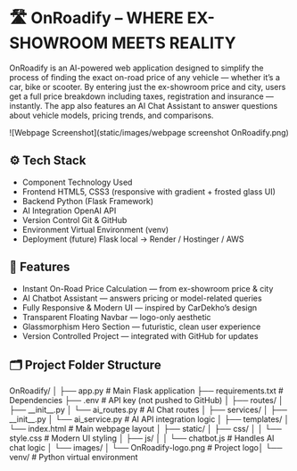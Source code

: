 # 🛣️ OnRoadify – WHERE EX-SHOWROOM MEETS REALITY

OnRoadify is an AI-powered web application designed to simplify the process of finding the exact on-road price of any vehicle — whether it’s a car, bike or scooter. By entering just the ex-showroom price and city, users get a full price breakdown including taxes, registration and insurance — instantly. The app also features an AI Chat Assistant to answer questions about vehicle models, pricing trends, and comparisons.

![Webpage Screenshot](static/images/webpage screenshot OnRoadify.png)

## ⚙️ Tech Stack

* Component	Technology Used
* Frontend	HTML5, CSS3 (responsive with gradient + frosted glass UI)
* Backend	Python (Flask Framework)
* AI Integration	OpenAI API
* Version Control	Git \& GitHub
* Environment	Virtual Environment (venv)
* Deployment (future)	Flask local → Render / Hostinger / AWS

## 🧩 Features

* Instant On-Road Price Calculation — from ex-showroom price \& city
* AI Chatbot Assistant — answers pricing or model-related queries
* Fully Responsive \& Modern UI — inspired by CarDekho’s design
* Transparent Floating Navbar — logo-only aesthetic
* Glassmorphism Hero Section — futuristic, clean user experience
* Version Controlled Project — integrated with GitHub for updates
  
## 🗂️ Project Folder Structure

OnRoadify/
│
├── app.py                          # Main Flask application
├── requirements.txt                # Dependencies
├── .env                            # API key (not pushed to GitHub)
│
├── routes/
│   ├── \_\_init\_\_.py
│   └── ai\_routes.py                # AI Chat routes
│
├── services/
│   ├── \_\_init\_\_.py
│   └── ai\_service.py               # AI API integration logic
│
├── templates/
│   └── index.html                  # Main webpage layout
│
├── static/
│   ├── css/
│   │   └── style.css               # Modern UI styling
│   ├── js/
│   │   └── chatbot.js              # Handles AI chat logic
│   └── images/
│       └── OnRoadify-logo.png      # Project logo│
└── venv/                           # Python virtual environment

